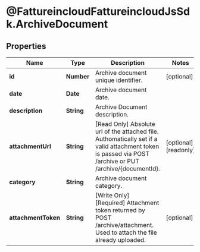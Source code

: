 # @FattureincloudFattureincloudJsSdk.ArchiveDocument

## Properties

Name | Type | Description | Notes
------------ | ------------- | ------------- | -------------
**id** | **Number** | Archive document unique identifier. | [optional] 
**date** | **Date** | Archive document date. | 
**description** | **String** | Archive Document description. | 
**attachmentUrl** | **String** | [Read Only] Absolute url of the attached file. Authomatically set if a valid attachment token is passed via POST /archive or PUT /archive/{documentId}. | [optional] [readonly] 
**category** | **String** | Archive document category. | 
**attachmentToken** | **String** | [Write Only]  [Required] Attachment token returned by POST /archive/attachment. Used to attach the file already uploaded. | [optional] 


